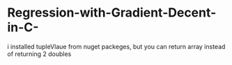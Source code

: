# Regression-with-Gradient-Decent-in-C-
i installed tupleVlaue from nuget packeges, but you can return array instead of returning 2 doubles
